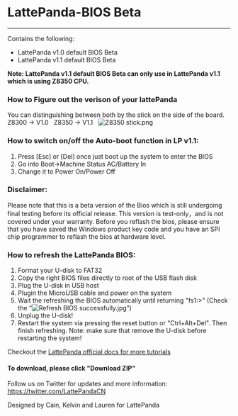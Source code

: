 # LattePanda-BIOS Beta
----------------
  
Contains the following:

- LattePanda v1.0 default BIOS Beta
- LattePanda v1.1 default BIOS Beta

**Note: LattePanda v1.1 default BIOS Beta can only use in LattePanda v1.1 which is using Z8350 CPU.**   
### How to Figure out the verison of your lattePanda

You can distinguishing between both by the stick on the side of the board.    
Z8300 -> V1.0  
Z8350 -> V1.1  
![Z8350 stick.png](http://www.lattepanda.com/wp-content/uploads/2017/02/8350-stick.png)

### How to switch on/off the Auto-boot function in LP v1.1:
1.	Press [Esc] or [Del] once just boot up the system to enter the BIOS
2.	Go into Boot->Machine Status AC/Battery In
3.	Change it to Power On/Power Off


### Disclaimer:   

Please note that this is a beta version of the Bios which is still undergoing final testing before its official release.  This version is test-only，and is not covered under your warranty. Before you reflash the bios, please ensure that you have saved the Windows product key code and you have an SPI chip programmer to reflash the bios at hardware level.  
  

### How to refresh the LattePanda BIOS:

1. Format your U-disk to FAT32
2. Copy the right BIOS files directly to root of the USB flash disk
3. Plug the U-disk in USB host
4. Plugin the MicroUSB cable and power on the system
5. Wait the refreshing the BIOS automatically until returning "fs1:\>" (Check the “![Refresh BIOS successfully.jpg](http://www.lattepanda.com/wp-content/uploads/2016/04/Refresh-BIOS-successfully.jpg)”)
6. Unplug the U-disk!
7. Restart the system via pressing the reset button or "Ctrl+Alt+Del". Then finish refreshing.
Note: make sure that remove the U-disk before restarting the system!

Checkout the [LattePanda official docs for more tutorials](http://www.lattepanda.com/docs) 

#### To download, please click "Download ZIP"

Follow us on Twitter for updates and more information: https://twitter.com/LattePandaCN

Designed by Cain, Kelvin and Lauren for LattePanda
